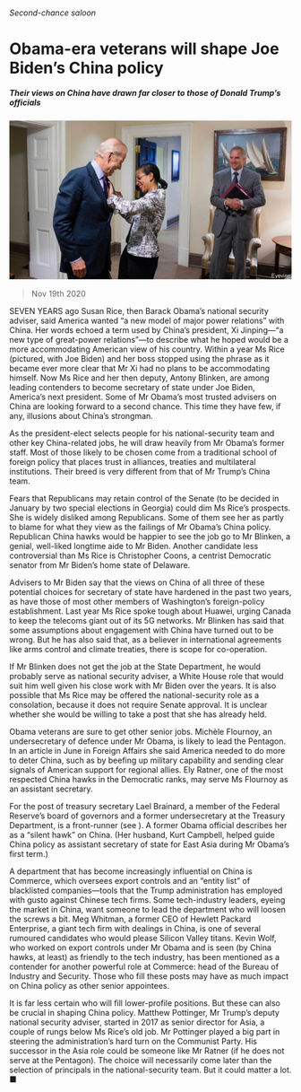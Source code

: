 ###### Second-chance saloon

# Obama-era veterans will shape Joe Biden’s China policy 

##### Their views on China have drawn far closer to those of Donald Trump’s officials 

![image](images/20201121_CNP501.jpg) 

> Nov 19th 2020 

SEVEN YEARS ago Susan Rice, then Barack Obama’s national security adviser, said America wanted “a new model of major power relations” with China. Her words echoed a term used by China’s president, Xi Jinping—“a new type of great-power relations”—to describe what he hoped would be a more accommodating American view of his country. Within a year Ms Rice (pictured, with Joe Biden) and her boss stopped using the phrase as it became ever more clear that Mr Xi had no plans to be accommodating himself. Now Ms Rice and her then deputy, Antony Blinken, are among leading contenders to become secretary of state under Joe Biden, America’s next president. Some of Mr Obama’s most trusted advisers on China are looking forward to a second chance. This time they have few, if any, illusions about China’s strongman.

As the president-elect selects people for his national-security team and other key China-related jobs, he will draw heavily from Mr Obama’s former staff. Most of those likely to be chosen come from a traditional school of foreign policy that places trust in alliances, treaties and multilateral institutions. Their breed is very different from that of Mr Trump’s China team.


Fears that Republicans may retain control of the Senate (to be decided in January by two special elections in Georgia) could dim Ms Rice’s prospects. She is widely disliked among Republicans. Some of them see her as partly to blame for what they view as the failings of Mr Obama’s China policy. Republican China hawks would be happier to see the job go to Mr Blinken, a genial, well-liked longtime aide to Mr Biden. Another candidate less controversial than Ms Rice is Christopher Coons, a centrist Democratic senator from Mr Biden’s home state of Delaware.

Advisers to Mr Biden say that the views on China of all three of these potential choices for secretary of state have hardened in the past two years, as have those of most other members of Washington’s foreign-policy establishment. Last year Ms Rice spoke tough about Huawei, urging Canada to keep the telecoms giant out of its 5G networks. Mr Blinken has said that some assumptions about engagement with China have turned out to be wrong. But he has also said that, as a believer in international agreements like arms control and climate treaties, there is scope for co-operation.

If Mr Blinken does not get the job at the State Department, he would probably serve as national security adviser, a White House role that would suit him well given his close work with Mr Biden over the years. It is also possible that Ms Rice may be offered the national-security role as a consolation, because it does not require Senate approval. It is unclear whether she would be willing to take a post that she has already held.

Obama veterans are sure to get other senior jobs. Michèle Flournoy, an undersecretary of defence under Mr Obama, is likely to lead the Pentagon. In an article in June in Foreign Affairs she said America needed to do more to deter China, such as by beefing up military capability and sending clear signals of American support for regional allies. Ely Ratner, one of the most respected China hawks in the Democratic ranks, may serve Ms Flournoy as an assistant secretary.

For the post of treasury secretary Lael Brainard, a member of the Federal Reserve’s board of governors and a former undersecretary at the Treasury Department, is a front-runner (see ). A former Obama official describes her as a “silent hawk” on China. (Her husband, Kurt Campbell, helped guide China policy as assistant secretary of state for East Asia during Mr Obama’s first term.)

A department that has become increasingly influential on China is Commerce, which oversees export controls and an “entity list” of blacklisted companies—tools that the Trump administration has employed with gusto against Chinese tech firms. Some tech-industry leaders, eyeing the market in China, want someone to lead the department who will loosen the screws a bit. Meg Whitman, a former CEO of Hewlett Packard Enterprise, a giant tech firm with dealings in China, is one of several rumoured candidates who would please Silicon Valley titans. Kevin Wolf, who worked on export controls under Mr Obama and is seen (by China hawks, at least) as friendly to the tech industry, has been mentioned as a contender for another powerful role at Commerce: head of the Bureau of Industry and Security. Those who fill these posts may have as much impact on China policy as other senior appointees.

It is far less certain who will fill lower-profile positions. But these can also be crucial in shaping China policy. Matthew Pottinger, Mr Trump’s deputy national security adviser, started in 2017 as senior director for Asia, a couple of rungs below Ms Rice’s old job. Mr Pottinger played a big part in steering the administration’s hard turn on the Communist Party. His successor in the Asia role could be someone like Mr Ratner (if he does not serve at the Pentagon). The choice will necessarily come later than the selection of principals in the national-security team. But it could matter a lot. ■

